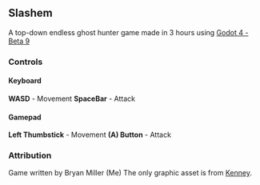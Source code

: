 ## Slashem
A top-down endless ghost hunter game made in 3 hours using [Godot 4 - Beta 9](https://godotengine.org/)

### Controls
#### Keyboard
**WASD** - Movement
**SpaceBar** - Attack

#### Gamepad
**Left Thumbstick** - Movement
**(A) Button** - Attack


### Attribution
Game written by Bryan Miller (Me)
The only graphic asset is from [Kenney](https://kenney.nl).
